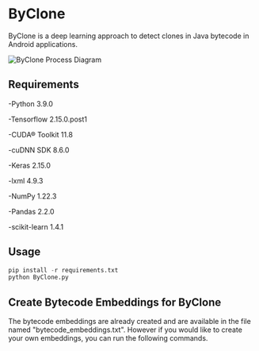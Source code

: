 # ByClone
ByClone is a deep learning approach to detect clones in Java bytecode in Android applications.

![ByClone Process Diagram](https://github.com/mia9704/BytecodeSimilarity/blob/main/ByClone.png?raw=true)

## Requirements

-Python 3.9.0

-Tensorflow 2.15.0.post1

-CUDA® Toolkit 11.8

-cuDNN SDK 8.6.0

-Keras 2.15.0

-lxml 4.9.3

-NumPy 1.22.3

-Pandas 2.2.0

-scikit-learn 1.4.1

## Usage
```python
pip install -r requirements.txt
python ByClone.py
```

## Create Bytecode Embeddings for ByClone
The bytecode embeddings are already created and are available in the file named "bytecode_embeddings.txt". 
However if you would like to create your own embeddings, you can run the following commands.

```python
